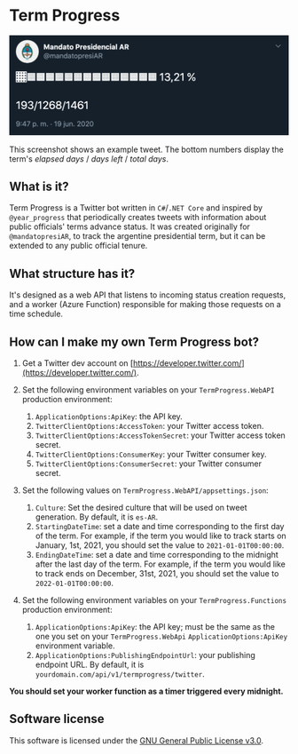 # Term Progress

![Example tweet](./docs/img/example.png "Example tweet")

This screenshot shows an example tweet. The bottom numbers display the term's *elapsed days* / *days left* / *total days*.

## What is it?
Term Progress is a Twitter bot written in `C#`/`.NET Core` and inspired by `@year_progress` that periodically creates tweets with information about public officials' terms advance status. It was created originally for `@mandatopresiAR`, to track the argentine presidential term, but it can be extended to any public official tenure.

## What structure has it?
It's designed as a web API that listens to incoming status creation requests, and a worker (Azure Function) responsible for making those requests on a time schedule.

## How can I make my own Term Progress bot?
1. Get a Twitter dev account on [https://developer.twitter.com/](https://developer.twitter.com/).
   
2. Set the following environment variables on your `TermProgress.WebAPI` production environment:
   1. `ApplicationOptions:ApiKey`: the API key.
   2. `TwitterClientOptions:AccessToken`: your Twitter access token.
   3. `TwitterClientOptions:AccessTokenSecret`: your Twitter access token secret.
   4. `TwitterClientOptions:ConsumerKey`: your Twitter consumer key.
   5. `TwitterClientOptions:ConsumerSecret`: your Twitter consumer secret.


3.  Set the following values on `TermProgress.WebAPI/appsettings.json`:
    1.  `Culture`: Set the desired culture that will be used on tweet generation. By default, it is `es-AR`.
    2.  `StartingDateTime`: set a date and time corresponding to the first day of the term. For example, if the term you would like to track starts on January, 1st, 2021, you should set the value to `2021-01-01T00:00:00`.
    3.  `EndingDateTime`: set a date and time corresponding to the midnight after the last day of the term. For example, if the term you would like to track ends on December, 31st, 2021, you should set the value to `2022-01-01T00:00:00`.


4. Set the following environment variables on your `TermProgress.Functions` production environment:
   1. `ApplicationOptions:ApiKey`: the API key; must be the same as the one you set on your `TermProgress.WebApi` `ApplicationOptions:ApiKey` environment variable.
   2. `ApplicationOptions:PublishingEndpointUrl`: your publishing endpoint URL. By default, it is `yourdomain.com/api/v1/termprogress/twitter`.

**You should set your worker function as a timer triggered every midnight.**

## Software license
This software is licensed under the [GNU General Public License v3.0](./LICENSE.md).